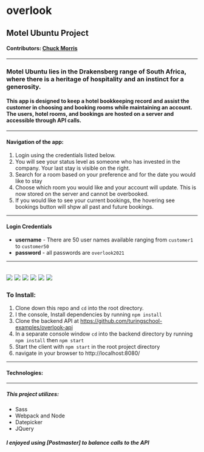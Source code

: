 
# overlook

## Motel Ubuntu Project
#### **Contributors:** [Chuck Morris](https://github.com/percworld)
---

### Motel Ubuntu lies in the Drakensberg range of South Africa, where there is a heritage of hospitality and an instinct for a generosity.


#### This app is designed to keep a hotel bookkeeping record and assist the customer in choosing and booking rooms while maintaining an account.  The users, hotel rooms, and bookings are hosted on a server and accessible through API calls.
---
#### Navigation of the app:

1. Login using the credentials listed below.
2. You will see your status level as someone who has invested in the company. Your last stay is visible on the right.
4. Search for a room based on your preference and for the date you would like to stay
5. Choose which room you would like and your account will update.  This is now stored on the server and cannot be overbooked.
6. If you would like to see your current bookings, the hovering see bookings button will shpw all past and future bookings.

---
#### Login Credentials
* **username** - There are 50 user names available ranging from ```customer1``` to ```customer50```
* **password** - all passwords are ```overlook2021```
---
![](assets/README-6eac00aa.png)  ![](assets/README-1f662e1b.png)  ![](assets/README-2b3e00b9.png)  ![](assets/README-f9986e76.png)  ![](assets/README-a64b4303.png)  ![](assets/README-9d447d85.png)
---
### To Install:
1. Clone down this repo and `cd` into the root directory.
2. I the console, Install dependencies by running `npm install`
3. Clone the backend API at https://github.com/turingschool-examples/overlook-api
4. In a separate console window `cd` into the backend directory by running `npm install` then `npm start`
5. Start the client with `npm start` in the root project directory
6. navigate in your browser to http://localhost:8080/

---
#### Technologies:
---
##### This project utilizes:
* Sass
* Webpack and Node
* Datepicker
* JQuery

##### I enjoyed using [Postmaster] to balance calls to the API
